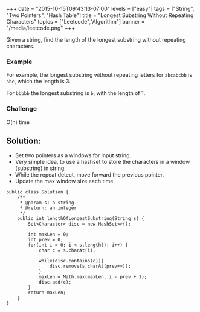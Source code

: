 +++
date = "2015-10-15T09:43:13-07:00"
levels = ["easy"]
tags = ["String", "Two Pointers", "Hash Table"]
title = "Longest Substring Without Repeating Characters"
topics = ["Leetcode","Algorithm"]
banner = "/media/leetcode.png"
+++

 Given a string, find the length of the longest substring without repeating characters.

<!--more-->

### Example
For example, the longest substring without repeating letters for `abcabcbb` is `abc`, which the length is 3.

For `bbbbb` the longest substring is `b`, with the length of 1.



### Challenge
O(n) time

## Solution:
- Set two pointers as a windows for input string.
- Very simple idea, to use a hashset to store the characters in a window (substring) in string.
- While the repeat detect, move forward the previous pointer.
- Update the max window size each time.

```
public class Solution {
    /**
     * @param s: a string
     * @return: an integer 
     */
    public int lengthOfLongestSubstring(String s) {
        Set<Character> disc = new HashSet<>();
        
        int maxLen = 0;
        int prev = 0;
        for(int i = 0; i < s.length(); i++) {
            char c = s.charAt(i);
            
            while(disc.contains(c)){
                disc.remove(s.charAt(prev++));
            }
            maxLen = Math.max(maxLen, i - prev + 1);
            disc.add(c);
        }
        return maxLen;
    }
}
```